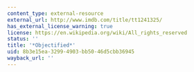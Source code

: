 ```yaml
---
content_type: external-resource
external_url: http://www.imdb.com/title/tt1241325/
has_external_license_warning: true
license: https://en.wikipedia.org/wiki/All_rights_reserved
status: ''
title: '*Objectified*'
uid: 8b3e15ea-3299-4903-bb50-46d5cbb36945
wayback_url: ''
---
```

